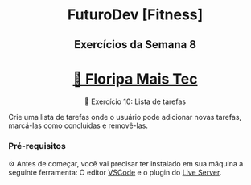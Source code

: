 <h1 align="center"> FuturoDev [Fitness] </h1>

<h2 align="center"> Exercícios da Semana 8</h2>

<h1 align="center">
    <a href="https://floripamaistec.pmf.sc.gov.br/">🔗 Floripa Mais Tec</a>
</h1>
<p align="center">🚀 Exercício 10: Lista de tarefas</p>

<p>Crie uma lista de tarefas onde o usuário pode adicionar novas tarefas, marcá-las como concluídas e removê-las.</p>



### Pré-requisitos

⚙ Antes de começar, você vai precisar ter instalado em sua máquina a seguinte ferramenta:
O editor [VSCode](https://code.visualstudio.com/) e o plugin do [Live Server](https://marketplace.visualstudio.com/items?itemName=ritwickdey.LiveServer). 
